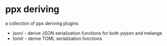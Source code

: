 # ppx deriving

a collection of ppx deriving plugins

- json/ - derive JSON serialization functions for both yojson and melange
- toml/ - derive TOML serialization functions
